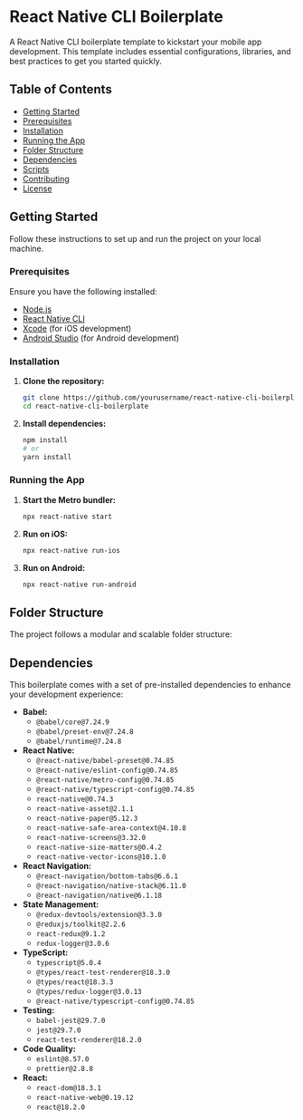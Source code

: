 # React Native CLI Boilerplate

A React Native CLI boilerplate template to kickstart your mobile app development. This template includes essential configurations, libraries, and best practices to get you started quickly.

## Table of Contents

- [Getting Started](#getting-started)
- [Prerequisites](#prerequisites)
- [Installation](#installation)
- [Running the App](#running-the-app)
- [Folder Structure](#folder-structure)
- [Dependencies](#dependencies)
- [Scripts](#scripts)
- [Contributing](#contributing)
- [License](#license)

## Getting Started

Follow these instructions to set up and run the project on your local machine.

### Prerequisites

Ensure you have the following installed:

- [Node.js](https://nodejs.org/en/download/)
- [React Native CLI](https://reactnative.dev/docs/environment-setup)
- [Xcode](https://developer.apple.com/xcode/) (for iOS development)
- [Android Studio](https://developer.android.com/studio) (for Android development)

### Installation

1. **Clone the repository:**

    ```bash
    git clone https://github.com/yourusername/react-native-cli-boilerplate.git
    cd react-native-cli-boilerplate
    ```

2. **Install dependencies:**

    ```bash
    npm install
    # or
    yarn install
    ```

### Running the App

1. **Start the Metro bundler:**

    ```bash
    npx react-native start
    ```

2. **Run on iOS:**

    ```bash
    npx react-native run-ios
    ```

3. **Run on Android:**

    ```bash
    npx react-native run-android
    ```

## Folder Structure

The project follows a modular and scalable folder structure:


## Dependencies

This boilerplate comes with a set of pre-installed dependencies to enhance your development experience:

- **Babel:**
  - `@babel/core@7.24.9`
  - `@babel/preset-env@7.24.8`
  - `@babel/runtime@7.24.8`
- **React Native:**
  - `@react-native/babel-preset@0.74.85`
  - `@react-native/eslint-config@0.74.85`
  - `@react-native/metro-config@0.74.85`
  - `@react-native/typescript-config@0.74.85`
  - `react-native@0.74.3`
  - `react-native-asset@2.1.1`
  - `react-native-paper@5.12.3`
  - `react-native-safe-area-context@4.10.8`
  - `react-native-screens@3.32.0`
  - `react-native-size-matters@0.4.2`
  - `react-native-vector-icons@10.1.0`
- **React Navigation:**
  - `@react-navigation/bottom-tabs@6.6.1`
  - `@react-navigation/native-stack@6.11.0`
  - `@react-navigation/native@6.1.18`
- **State Management:**
  - `@redux-devtools/extension@3.3.0`
  - `@reduxjs/toolkit@2.2.6`
  - `react-redux@9.1.2`
  - `redux-logger@3.0.6`
- **TypeScript:**
  - `typescript@5.0.4`
  - `@types/react-test-renderer@18.3.0`
  - `@types/react@18.3.3`
  - `@types/redux-logger@3.0.13`
  - `@react-native/typescript-config@0.74.85`
- **Testing:**
  - `babel-jest@29.7.0`
  - `jest@29.7.0`
  - `react-test-renderer@18.2.0`
- **Code Quality:**
  - `eslint@8.57.0`
  - `prettier@2.8.8`
- **React:**
  - `react-dom@18.3.1`
  - `react-native-web@0.19.12`
  - `react@18.2.0`

